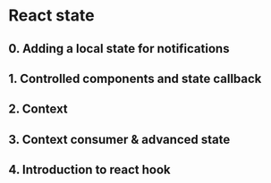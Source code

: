 # React state

## 0. Adding a local state for notifications 

## 1. Controlled components and state callback 

## 2. Context 

## 3. Context consumer & advanced state 

## 4. Introduction to react hook
